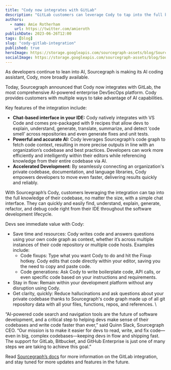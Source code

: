 ```yaml
---
title: "Cody now integrates with GitLab"
description: "GitLab customers can leverage Cody to tap into the full knowledge of their codebase, no matter the size, with a simple chat interface."
authors:
  - name: Amie Rotherham
    url: https://twitter.com/amieroth
publishDate: 2023-06-26T12:00
tags: [blog]
slug: "cody-gitlab-integration"
published: true
heroImage: https://storage.googleapis.com/sourcegraph-assets/blog/Sourcegraph%20x%20Gitlab.png
socialImage: https://storage.googleapis.com/sourcegraph-assets/blog/Sourcegraph%20x%20Gitlab.png
---
```


As developers continue to lean into AI, Sourcegraph is making its AI coding assistant, Cody, more broadly available. 

Today, Sourcegraph announced that Cody now integrates with GitLab, the most comprehensive AI-powered enterprise DevSecOps platform. Cody provides customers with multiple ways to take advantage of AI capabilities. 

Key features of the integration include:
* **Chat-based interface in your IDE:** Cody natively integrates with VS Code and comes pre-packaged with 9 recipes that allow devs to explain, understand, generate, translate, summarize, and detect ‘code smell’ across repositories and even generate fixes and unit tests. 
* **Powerful and accurate AI:** Cody leverages Sourcegraph’s code graph to fetch code context, resulting in more precise outputs in line with an organization’s codebase and best practices. Developers can work more efficiently and intelligently within their editors while referencing knowledge from their entire codebase via AI.
* **Accelerated Development:** By seamlessly connecting an organization's private codebase, documentation, and language libraries, Cody empowers developers to move even faster, delivering results quickly and reliably.

With Sourcegraph’s Cody, customers leveraging the integration can tap into the full knowledge of their codebase, no matter the size, with a simple chat interface. They can quickly and easily find, understand, explain, generate, refactor, and debug code right from their IDE throughout the software development lifecycle. 

Devs see immediate value with Cody:  
* Save time and resources: Cody writes code and answers questions using your own code graph as context, whether it’s across multiple instances of their code repository or multiple code hosts. Examples include: 
    * Code fixups: Type what you want Cody to do and hit the Fixup hotkey. Cody edits that code directly within your editor, saving you the need to copy and paste code.
    * Code generations: Ask Cody to write boilerplate code, API calls, or even specific code based on your instructions and requirements.
* Stay in flow: Remain within your development platform without any disruption using Cody.
* Get clarity, quickly: Reduce hallucinations and ask questions about your private codebase thanks to Sourcegraph's code graph made up of all git repository data with all your files, functions, repos, and references. \


“AI-powered code search and navigation tools are the future of software development, and a critical step to helping devs make sense of their codebases and write code faster than ever,” said Quinn Slack, Sourcegraph CEO. “Our mission is to make it easier for devs to read, write, and fix code—even in big, complex codebases—keeping devs in flow and shipping fast. The support for GitLab, Bitbucket, and GitHub Enterprise is just one of many steps we are taking to achieve this goal.”

Read [Sourcegraph’s docs](https://docs.sourcegraph.com/integration/gitlab) for more information on the GitLab integration, and stay tuned for more updates and features in the future.
